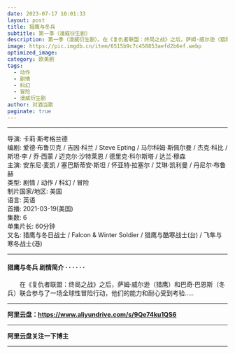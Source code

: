 ```yaml
---
date: 2023-07-17 10:01:33
layout: post
title: 猎鹰与冬兵
subtitle: 第一季（漫威衍生剧）
description: 第一季（漫威衍生剧）。在《复仇者联盟：终局之战》之后，萨姆·威尔逊（猎鹰）和巴奇·巴恩斯（冬兵）联合参与了一场全球性冒险行动，他们的能力和耐心受到考验...
image: https://pic.imgdb.cn/item/6515b9c7c458853aefd2b6ef.webp
optimized_image: 
category: 欧美剧
tags:
  - 动作
  - 剧情
  - 科幻
  - 冒险
  - 漫威衍生剧
author: 对酒当歌
paginate: true
---
```


---

导演: 卡莉·斯考格兰德  
编剧: 爱德·布鲁贝克 / 吉因·科兰 / Steve Epting / 马尔科姆·斯佩尔曼 / 杰克·科比 / 斯坦·李 / 乔·西蒙 / 迈克尔·沙特莱恩 / 德里克·科尔斯塔 / 达兰·穆森  
主演: 安东尼·麦凯 / 塞巴斯蒂安·斯坦 / 怀亚特·拉塞尔 / 艾琳·凯利曼 / 丹尼尔·布鲁赫  
类型: 剧情 / 动作 / 科幻 / 冒险  
制片国家/地区: 美国  
语言: 英语  
首播: 2021-03-19(美国)  
集数: 6  
单集片长: 60分钟  
又名: 猎鹰与冬日战士 / Falcon & Winter Soldier / 猎鹰与酷寒战士(台) / 飞隼与寒冬战士(港)  

---

#### 猎鹰与冬兵 剧情简介 · · · · · ·

　　在《复仇者联盟：终局之战》之后，萨姆·威尔逊（猎鹰）和巴奇·巴恩斯（冬兵）联合参与了一场全球性冒险行动，他们的能力和耐心受到考验.....

---

**阿里云盘：<https://www.aliyundrive.com/s/9Qe74ku1QS6>**

---

**阿里云盘关注一下博主**

---
